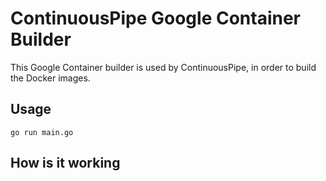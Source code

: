 # ContinuousPipe Google Container Builder

This Google Container builder is used by ContinuousPipe, in order to build the Docker images.

## Usage

```
go run main.go
```

## How is it working


